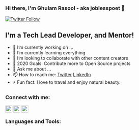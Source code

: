 ### Hi there, I'm Ghulam Rasool - aka joblesspoet 👋


[![Twitter Follow](https://img.shields.io/twitter/follow/sanglavi?color=1DA1F2&logo=twitter&style=for-the-badge)](https://twitter.com/intent/follow?original_referer=https%3A%2F%2Fgithub.com%2Fsanglavi&screen_name=sanglavi)

## I'm a Tech Lead Developer, and Mentor!

- 🔭 I’m currently working on ...
- 🌱 I’m currently learning everything
- 👯 I’m looking to collaborate with other content creators
- 🥅 2020 Goals: Contribute more to Open Source projects
- 💬 Ask me about ...
- 📫 How to reach me: [Twitter][twitter] [LinkedIn][linkedin]
- ⚡ Fun fact: I love to travel and enjoy natural beauty.

### Connect with me:

[<img align="left" alt="codeSTACKr | Twitter" width="22px" src="https://cdn.jsdelivr.net/npm/simple-icons@v3/icons/twitter.svg" />][twitter]
[<img align="left" alt="codeSTACKr | LinkedIn" width="22px" src="https://cdn.jsdelivr.net/npm/simple-icons@v3/icons/linkedin.svg" />][linkedin]
[<img align="left" alt="codeSTACKr | Instagram" width="22px" src="https://cdn.jsdelivr.net/npm/simple-icons@v3/icons/instagram.svg" />][instagram]

<br />

### Languages and Tools:


<br />
<br />


[twitter]: https://twitter.com/sanglavi
[youtube]: https://youtube.com/joblesspoet
[instagram]: https://instagram.com/joblesspoet
[linkedin]: https://linkedin.com/in/joblesspoet